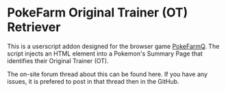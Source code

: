 # PokeFarm Original Trainer (OT) Retriever
This is a userscript addon designed for the browser game [PokeFarmQ](https://pokefarm.com).
The script injects an HTML element into a Pokemon's Summary Page that identifies their Original Trainer (OT).

The on-site forum thread about this can be found here. If you have any issues, it is prefered to post in that thread then in the GitHub. 
